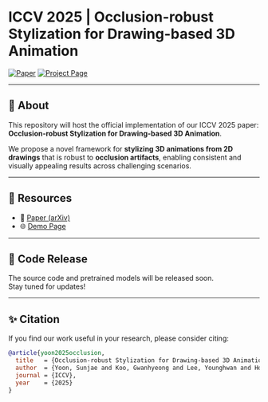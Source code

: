 # ICCV 2025 | Occlusion-robust Stylization for Drawing-based 3D Animation

[![Paper](https://img.shields.io/badge/Paper-arXiv%3A2508.00398-b31b1b.svg)](https://arxiv.org/abs/2508.00398)
[![Project Page](https://img.shields.io/badge/Demo-Project%20Page-1f77b4)](https://dbstjswo505.github.io/Drawing-based-3D-Animation-page/)

---

## 📌 About
This repository will host the official implementation of our ICCV 2025 paper:  
**Occlusion-robust Stylization for Drawing-based 3D Animation**.  

We propose a novel framework for **stylizing 3D animations from 2D drawings** that is robust to **occlusion artifacts**, enabling consistent and visually appealing results across challenging scenarios.

---

## 📄 Resources
- 📑 [Paper (arXiv)](https://arxiv.org/abs/2508.00398)  
- 🌐 [Demo Page](https://dbstjswo505.github.io/Drawing-based-3D-Animation-page/)

---

## 🚀 Code Release
The source code and pretrained models will be released soon.  
Stay tuned for updates!

---

## ✨ Citation
If you find our work useful in your research, please consider citing:

```bibtex
@article{yoon2025occlusion,
  title   = {Occlusion-robust Stylization for Drawing-based 3D Animation},
  author  = {Yoon, Sunjae and Koo, Gwanhyeong and Lee, Younghwan and Hong, Ji Woo and Yoo, Chang D.},
  journal = {ICCV},
  year    = {2025}
}